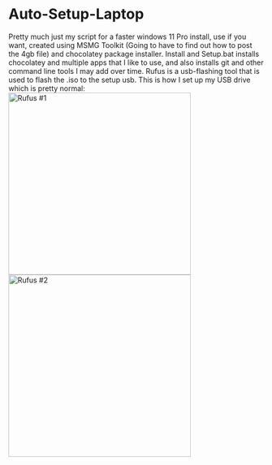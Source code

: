 # Auto-Setup-Laptop
Pretty much just my script for a faster windows 11 Pro install, use if you want, created using MSMG Toolkit (Going to have to find out how to post the 4gb file) and chocolatey package installer.
Install and Setup.bat installs chocolatey and multiple apps that I like to use,  and also installs git and other command line tools I may add over time.
Rufus is a usb-flashing tool that is used to flash the .iso to the setup usb. This is how I set up my USB drive which is pretty normal:
<img width="359" alt="Rufus #1" src="https://user-images.githubusercontent.com/106939571/208372155-c7b2078c-7611-432c-abe5-3b13353ca02c.png">
<img width="359" alt="Rufus #2" src="https://user-images.githubusercontent.com/106939571/208372153-6a4cadab-cc1a-45b9-a25a-78d89d5506a3.png">
